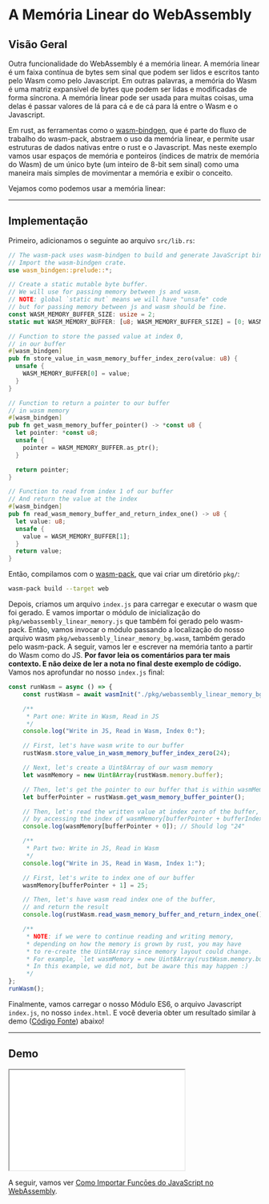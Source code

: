 # A Memória Linear do WebAssembly

## Visão Geral

Outra funcionalidade do WebAssembly é a memória linear. A memória linear é um faixa contínua de bytes sem sinal que podem ser lidos e escritos tanto pelo Wasm como pelo Javascript. Em outras palavras, a memória do Wasm é uma matriz expansível de bytes que podem ser lidas e modificadas de forma síncrona. A memória linear pode ser usada para muitas coisas, uma delas é passar valores de lá para cá e de cá para lá entre o Wasm e o Javascript.

Em rust, as ferramentas como o [wasm-bindgen](https://github.com/rustwasm/wasm-bindgen), que é parte do fluxo de trabalho do wasm-pack, abstraem o uso da memória linear, e permite usar estruturas de dados nativas entre o rust e o Javascript. Mas neste exemplo vamos usar espaços de memória e ponteiros (índices de matrix de memória do Wasm) de um único byte (um inteiro de 8-bit sem sinal) como uma maneira mais simples de movimentar a memória e exibir o conceito.

Vejamos como podemos usar a memória linear:

---

## Implementação

Primeiro, adicionamos o seguinte ao arquivo `src/lib.rs`:

```rust
// The wasm-pack uses wasm-bindgen to build and generate JavaScript binding file.
// Import the wasm-bindgen crate.
use wasm_bindgen::prelude::*;

// Create a static mutable byte buffer.
// We will use for passing memory between js and wasm.
// NOTE: global `static mut` means we will have "unsafe" code
// but for passing memory between js and wasm should be fine.
const WASM_MEMORY_BUFFER_SIZE: usize = 2;
static mut WASM_MEMORY_BUFFER: [u8; WASM_MEMORY_BUFFER_SIZE] = [0; WASM_MEMORY_BUFFER_SIZE];

// Function to store the passed value at index 0,
// in our buffer
#[wasm_bindgen]
pub fn store_value_in_wasm_memory_buffer_index_zero(value: u8) {
  unsafe {
    WASM_MEMORY_BUFFER[0] = value;
  }
}

// Function to return a pointer to our buffer
// in wasm memory
#[wasm_bindgen]
pub fn get_wasm_memory_buffer_pointer() -> *const u8 {
  let pointer: *const u8;
  unsafe {
    pointer = WASM_MEMORY_BUFFER.as_ptr();
  }

  return pointer;
}

// Function to read from index 1 of our buffer
// And return the value at the index
#[wasm_bindgen]
pub fn read_wasm_memory_buffer_and_return_index_one() -> u8 {
  let value: u8;
  unsafe {
    value = WASM_MEMORY_BUFFER[1];
  }
  return value;
}
```

Então, compilamos com o [wasm-pack](https://github.com/rustwasm/wasm-pack), que vai criar um diretório `pkg/`:

```bash
wasm-pack build --target web
```

Depois, criamos um arquivo `index.js` para carregar e executar o wasm que foi gerado. E vamos importar o módulo de inicialização do `pkg/webassembly_linear_memory.js` que também foi gerado pelo wasm-pack. Então, vamos invocar o módulo passando a localização do nosso arquivo wasm `pkg/webassembly_linear_memory_bg.wasm`, também gerado pelo wasm-pack. A seguir, vamos ler e escrever na memória tanto a partir do Wasm como do JS. **Por favor leia os comentários para ter mais contexto. E não deixe de ler a nota no final deste exemplo de código.** Vamos nos aprofundar no nosso `index.js` final:

```javascript
const runWasm = async () => {
    const rustWasm = await wasmInit("./pkg/webassembly_linear_memory_bg.wasm");

    /**
     * Part one: Write in Wasm, Read in JS
     */
    console.log("Write in JS, Read in Wasm, Index 0:");

    // First, let's have wasm write to our buffer
    rustWasm.store_value_in_wasm_memory_buffer_index_zero(24);

    // Next, let's create a Uint8Array of our wasm memory
    let wasmMemory = new Uint8Array(rustWasm.memory.buffer);

    // Then, let's get the pointer to our buffer that is within wasmMemory
    let bufferPointer = rustWasm.get_wasm_memory_buffer_pointer();

    // Then, let's read the written value at index zero of the buffer,
    // by accessing the index of wasmMemory[bufferPointer + bufferIndex]
    console.log(wasmMemory[bufferPointer + 0]); // Should log "24"

    /**
     * Part two: Write in JS, Read in Wasm
     */
    console.log("Write in JS, Read in Wasm, Index 1:");

    // First, let's write to index one of our buffer
    wasmMemory[bufferPointer + 1] = 25;

    // Then, let's have wasm read index one of the buffer,
    // and return the result
    console.log(rustWasm.read_wasm_memory_buffer_and_return_index_one()); // Should log "25"

    /**
     * NOTE: if we were to continue reading and writing memory,
     * depending on how the memory is grown by rust, you may have
     * to re-create the Uint8Array since memory layout could change.
     * For example, `let wasmMemory = new Uint8Array(rustWasm.memory.buffer);`
     * In this example, we did not, but be aware this may happen :)
     */
};
runWasm();
```

Finalmente, vamos carregar o nosso Módulo ES6, o arquivo Javascript `index.js`, no nosso `index.html`. E você deveria obter um resultado similar à demo ([Código Fonte](/source-redirect?path=examples/webassembly-linear-memory/demo/rust)) abaixo!

---

## Demo

<iframe width="350px" height="200px" title="Rust Demo" src="/demo-redirect?example-name=webassembly-linear-memory"></iframe>

A seguir, vamos ver [Como Importar Funçōes do JavaScript no WebAssembly](/example-redirect?exampleName=importing-javascript-functions-into-webassembly).

